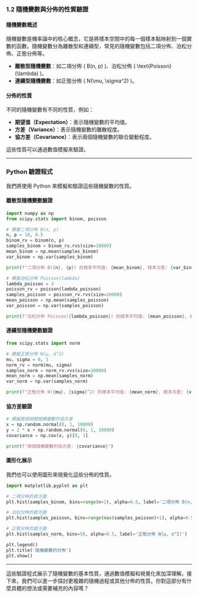 ### 1.2 隨機變數與分佈的性質驗證

#### 隨機變數概述

隨機變數是機率論中的核心概念，它是將樣本空間中的每一個樣本點映射到一個實數的函數。隨機變數分為離散型和連續型，常見的隨機變數包括二項分佈、泊松分佈、正態分佈等。

- **離散型隨機變數**：如二項分佈 \( B(n, p) \)、泊松分佈 \( \text{Poisson}(\lambda) \)。
- **連續型隨機變數**：如正態分佈 \( N(\mu, \sigma^2) \)。

#### 分佈的性質

不同的隨機變數有不同的性質，例如：
- **期望值（Expectation）**：表示隨機變數的平均值。
- **方差（Variance）**：表示隨機變數的離散程度。
- **協方差（Covariance）**：表示兩個隨機變數的聯合變動程度。

這些性質可以通過數值模擬來驗證。

---

### Python 驗證程式

我們將使用 Python 來模擬和驗證這些隨機變數的性質。

#### 離散型隨機變數驗證

```python
import numpy as np
from scipy.stats import binom, poisson

# 模擬二項分佈 B(n, p)
n, p = 10, 0.5
binom_rv = binom(n, p)
samples_binom = binom_rv.rvs(size=10000)
mean_binom = np.mean(samples_binom)
var_binom = np.var(samples_binom)

print(f"二項分佈 B({n}, {p}) 的樣本平均值: {mean_binom}, 樣本方差: {var_binom}")

# 模擬泊松分佈 Poisson(lambda)
lambda_poisson = 3
poisson_rv = poisson(lambda_poisson)
samples_poisson = poisson_rv.rvs(size=10000)
mean_poisson = np.mean(samples_poisson)
var_poisson = np.var(samples_poisson)

print(f"泊松分佈 Poisson({lambda_poisson}) 的樣本平均值: {mean_poisson}, 樣本方差: {var_poisson}")
```

#### 連續型隨機變數驗證

```python
from scipy.stats import norm

# 模擬正態分佈 N(μ, σ^2)
mu, sigma = 0, 1
norm_rv = norm(mu, sigma)
samples_norm = norm_rv.rvs(size=10000)
mean_norm = np.mean(samples_norm)
var_norm = np.var(samples_norm)

print(f"正態分佈 N({mu}, {sigma}^2) 的樣本平均值: {mean_norm}, 樣本方差: {var_norm}")
```

#### 協方差驗證

```python
# 模擬兩個相關隨機變數的協方差
x = np.random.normal(0, 1, 10000)
y = 2 * x + np.random.normal(0, 1, 10000)
covariance = np.cov(x, y)[0, 1]

print(f"兩個隨機變數的協方差: {covariance}")
```

#### 圖形化展示

我們也可以使用圖形來視覺化這些分佈的性質。

```python
import matplotlib.pyplot as plt

# 二項分佈的直方圖
plt.hist(samples_binom, bins=range(n+2), alpha=0.5, label='二項分佈 B(n, p)')

# 泊松分佈的直方圖
plt.hist(samples_poisson, bins=range(max(samples_poisson)+1), alpha=0.5, label='泊松分佈 Poisson(λ)')

# 正態分佈的直方圖
plt.hist(samples_norm, bins=50, alpha=0.5, label='正態分佈 N(μ, σ^2)')

plt.legend()
plt.title('隨機變數的分佈')
plt.show()
```

---

這些驗證程式展示了隨機變數的基本性質，通過數值模擬和視覺化來加深理解。接下來，我們可以進一步探討更複雜的隨機過程或其他分佈的性質。你對這部分有什麼具體的想法或需要補充的內容嗎？